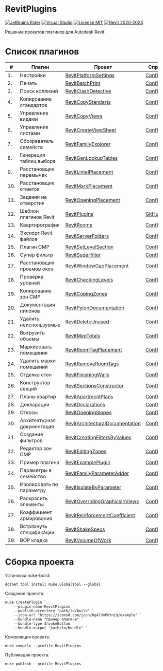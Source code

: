 # RevitPlugins

[![JetBrains Rider](https://img.shields.io/badge/JetBrains-Rider-blue.svg)](https://www.jetbrains.com/pycharm)
[![Visual Studio](https://img.shields.io/badge/Visual_Studio-2022-blue.svg)](https://www.jetbrains.com/pycharm)
[![License MIT](https://img.shields.io/badge/License-MIT-blue.svg)](LICENSE.md)
[![Revit 2020-2024](https://img.shields.io/badge/Revit-2020--2024-blue.svg)](https://www.autodesk.com/products/revit/overview)

Решение проектов плагинов для Autodesk Revit.

# Список плагинов

| #   | Плагин                     | Проект                                                                 | Справка                                                                 | Вкладка                                                    | Панель         |
|-----|----------------------------|------------------------------------------------------------------------|-------------------------------------------------------------------------|------------------------------------------------------------|----------------|
| 1.  | Настройки                  | [RevitPlatformSettings](src/RevitPlatformSettings)                     | [Confluence](https://kb.a101.ru/pages/viewpage.action?pageId=67829987)  | [BIM](https://github.com/dosymep/BIMExtensions)            | Установки      |
| 2.  | Печать                     | [RevitBatchPrint](src/RevitBatchPrint)                                 | [Confluence](https://kb.a101.ru/pages/viewpage.action?pageId=67829996)  | [BIM](https://github.com/dosymep/BIMExtensions)            | Листы          |
| 3.  | Поиск коллизий             | [RevitClashDetective](src/RevitClashDetective)                         | [Confluence](https://kb.a101.ru/pages/viewpage.action?pageId=67830002)  | [BIM](https://github.com/dosymep/BIMExtensions)            | Проверки       |
| 4.  | Копирование стандартов     | [RevitCopyStandarts](src/RevitCopyStandarts)                           | [Confluence](https://kb.a101.ru/pages/viewpage.action?pageId=67846251)  | [BIM](https://github.com/dosymep/BIMExtensions)            | Прочее         |
| 5.  | Управление видами          | [RevitCopyViews](src/RevitCopyViews)                                   | [Confluence](https://kb.a101.ru/pages/viewpage.action?pageId=67829994)  | [BIM](https://github.com/dosymep/BIMExtensions)            | Виды           |
| 6.  | Управление листами         | [RevitCreateViewSheet](src/RevitCreateViewSheet)                       | [Confluence](https://kb.a101.ru/pages/viewpage.action?pageId=67829996)  | [BIM](https://github.com/dosymep/BIMExtensions)            | Листы          |
| 7.  | Обозреватель семейств      | [RevitFamilyExplorer](src/RevitFamilyExplorer)                         | [Confluence](https://kb.a101.ru/pages/viewpage.action?pageId=67829981)  | [Admin](https://github.com/dosymep/AdminExtensions)        | Доработка      |
| 8.  | Генерация таблиц выбора    | [RevitGenLookupTables](src/RevitGenLookupTables)                       | [Confluence](https://kb.a101.ru/pages/viewpage.action?pageId=67829981)  | [Admin](https://github.com/dosymep/AdminExtensions)        | Доработка      |
| 9.  | Расстановщик перемычек     | [RevitLintelPlacement](src/RevitLintelPlacement)                       | [Confluence](https://kb.a101.ru/pages/viewpage.action?pageId=67829981)  | [Admin](https://github.com/dosymep/AdminExtensions)        | Доработка      |
| 10. | Расстановщик отметок       | [RevitMarkPlacement](src/RevitMarkPlacement)                           | [Confluence](https://kb.a101.ru/pages/viewpage.action?pageId=67829985)  | [КР](https://github.com/dosymep/KRExtensions)              | Отметки        |
| 11. | Задания на отверстия       | [RevitOpeningPlacement](src/RevitOpeningPlacement)                     | [Confluence](https://kb.a101.ru/pages/viewpage.action?pageId=116065713) | [BIM](https://github.com/dosymep/BIMExtensions)            | Отверстия      |
| 12. | Шаблон плагинов Revit      | [RevitPlugins](src/RevitPlugins)                                       | [GitHub](https://github.com/dosymep/RevitPluginTemplate)                | ###                                                        | ###            |
| 13. | Квартирография             | [RevitRooms](src/RevitRooms)                                           | [Confluence](https://kb.a101.ru/pages/viewpage.action?pageId=67841778)  | [АР](https://github.com/dosymep/ARExtensions)              | Квартирография |
| 14. | Экспорт Revit файлов       | [RevitServerFolders](src/RevitServerFolders)                           | [Confluence](https://kb.a101.ru/pages/viewpage.action?pageId=67830006)  | [BIM](https://github.com/dosymep/BIMExtensions)            | Экспорт        |
| 15. | Плагин СМР                 | [RevitSetLevelSection](src/RevitSetLevelSection)                       | [Confluence](https://kb.a101.ru/pages/viewpage.action?pageId=82619824)  | [BIM](https://github.com/dosymep/BIMExtensions)            | СМР            |
| 16. | Супер фильтр               | [RevitSuperfilter](src/RevitSuperfilter)                               | [Confluence](https://kb.a101.ru/pages/viewpage.action?pageId=67829991)  | [BIM](https://github.com/dosymep/BIMExtensions)            | Выборка        |
| 17. | Расстановщик проемов окон  | [RevitWindowGapPlacement](src/RevitWindowGapPlacement)                 | [Confluence](https://kb.a101.ru/pages/viewpage.action?pageId=67829981)  | [BIM](https://github.com/dosymep/BIMExtensions)            | ###            |
| 18. | Проверка уровней           | [RevitCheckingLevels](src/RevitCheckingLevels)                         | [Confluence](https://kb.a101.ru/pages/viewpage.action?pageId=67844245)  | [BIM](https://github.com/dosymep/BIMExtensions)            | СМР            |
| 19. | Копирование зон СМР        | [RevitCopingZones](src/RevitCopingZones)                               | [Confluence](https://kb.a101.ru/pages/viewpage.action?pageId=67844245)  | [BIM](https://github.com/dosymep/BIMExtensions)            | СМР            |
| 20. | Документация пилонов       | [RevitPylonDocumentation](src/RevitPylonDocumentation)                 | [Confluence](https://kb.a101.ru/pages/viewpage.action?pageId=67829985)  | [КР](https://github.com/dosymep/KRExtensions)              | Документация   |
| 21. | Удалить неиспользуемые     | [RevitDeleteUnused](src/RevitDeleteUnused)                             | [Confluence](https://kb.a101.ru/pages/viewpage.action?pageId=67830008)  | [BIM](https://github.com/dosymep/BIMExtensions)            | Прочее         |
| 22. | Выгрузить объемы           | [RevitMepTotals](src/RevitMepTotals)                                   | [Confluence]()                                                          | [BIM](https://github.com/dosymep/BIMExtensions)            | Экспорт        |
| 23. | Маркировать помещения      | [RevitRoomTagPlacement](src/RevitRoomTagPlacement)                     | [Confluence]()                                                          | [АР](https://github.com/dosymep/ARExtensions)              | Квартирография |
| 24. | Удалить марки помещений    | [RevitRemoveRoomTags](src/RevitRemoveRoomTags)                         | [Confluence]()                                                          | [АР](https://github.com/dosymep/ARExtensions)              | Прочее         |
| 25. | Отделка стен               | [RevitFinishingWalls](src/RevitFinishingWalls)                         | [Confluence]()                                                          | [АР](https://github.com/Bim4Everyone/ARExtensions)         | РД             |
| 26. | Конструктор секций         | [RevitSectionsConstructor](src/RevitSectionsConstructor)               | [Confluence]()                                                          | [BIM](https://github.com/Bim4Everyone/BIMExtensions)       | ОПП            |
| 27. | Планы квартир              | [RevitApartmentPlans](src/RevitApartmentPlans)                         | [Confluence]()                                                          | [АР](https://github.com/Bim4Everyone/ARExtensions)         | Документация   |
| 28. | Декларации                 | [RevitDeclarations](src/RevitDeclarations)                             | [Confluence]()                                                          | [АР](https://github.com/Bim4Everyone/ARExtensions)         | Декларации     |
| 29. | Откосы                     | [RevitOpeningSlopes](src/RevitOpeningSlopes)                           | [Confluence](https://kb.a101.ru/pages/viewpage.action?pageId=134086806) | [АР](https://github.com/Bim4Everyone/ARExtensions)         | РД             |                                                                                                                                                                                                                                                   
| 30. | Архитектурная документация | [RevitArchitecturalDocumentation](src/RevitArchitecturalDocumentation) | [Confluence]()                                                          | [АР](https://github.com/Bim4Everyone/ARExtensions)         | Документация   |
| 31. | Создание фильтров          | [RevitCreatingFiltersByValues](src/RevitCreatingFiltersByValues)       | [Confluence]()                                                          | [BIM](https://github.com/Bim4Everyone/BIMExtensions)       | Анализ         |
| 32. | Редактор зон СМР           | [RevitEditingZones](src/RevitEditingZones)                             | [Confluence]()                                                          | [BIM](https://github.com/Bim4Everyone/BIMExtensions)       | СМР            |
| 33. | Пример плагина             | [RevitExamplePlugin](src/RevitExamplePlugin)                           | [Confluence]()                                                          | [Example](https://github.com/Bim4Everyone/ExampleExtension)| Example        |
| 34. | Параметры в семейство      | [RevitFamilyParameterAdder](src/RevitFamilyParameterAdder)             | [Confluence]()                                                          | [КР](https://github.com/dosymep/KRExtensions)              | Параметры      |
| 35. | Изолировать по параметру   | [RevitIsolateByParameter](src/RevitIsolateByParameter)                 | [Confluence]()                                                          | [BIM](https://github.com/Bim4Everyone/BIMExtensions)       | СМР            |
| 36. | Раскрасить элементы        | [RevitOverridingGraphicsInViews](src/RevitOverridingGraphicsInViews)   | [Confluence]()                                                          | [BIM](https://github.com/Bim4Everyone/BIMExtensions)       | Анализ         |
| 37. | Коэффициент армирования    | [RevitReinforcementCoefficient](src/RevitReinforcementCoefficient)     | [Confluence]()                                                          | [КР](https://github.com/dosymep/KRExtensions)              | ВОР            |
| 38. | Встряхнуть спецификации    | [RevitShakeSpecs](src/RevitShakeSpecs)                                 | [Confluence]()                                                          | [КР](https://github.com/dosymep/KRExtensions)              | Документация   |
| 39. | ВОР кладка                 | [RevitVolumeOfWork](src/RevitVolumeOfWork)                             | [Confluence]()                                                          | [АР](https://github.com/Bim4Everyone/ARExtensions)         | ВОР            |

# Сборка проекта

Установка nuke-build:

```
dotnet tool install Nuke.GlobalTool --global
```

Создание проекта:

```
nuke CreatePlugin `
    --plugin-name RevitPlugins `
    --publish-directory "path/to/build" `
    --icon-url "https://icons8.com/icon/UgAl9mP8tniQ/example" `
    --bundle-name "Пример плагина" `
    --bundle-type InvokeButton `
    --bundle-output "path/to/bundle" `
```

Компиляция проекта:

```
nuke compile --profile RevitPlugins
```

Публикация проекта:

```
nuke publish --profile RevitPlugins
```
